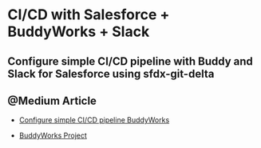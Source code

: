 # CI/CD with Salesforce + BuddyWorks + Slack



## Configure simple CI/CD pipeline with Buddy and Slack for Salesforce using sfdx-git-delta

## @Medium Article 

- [Configure simple CI/CD pipeline BuddyWorks](https://medium.com/@cristiaan3003/configure-simple-ci-cd-pipeline-with-buddy-and-slack-for-salesforce-using-sfdx-git-delta-fdbe81e7875a)

- [BuddyWorks Project](https://app.buddy.works/cristiaan3003/buddy-sf-cicd-training)
